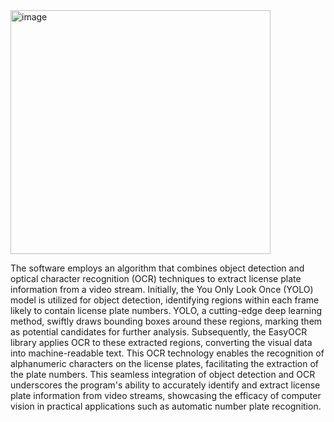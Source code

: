 <img width="416" height="390" alt="image" src="https://github.com/user-attachments/assets/9fb38dde-b6fc-4923-8c50-db9ef9754378" />

The software employs an algorithm that combines object detection and optical character recognition (OCR) techniques to extract license plate information from a video stream. Initially, the You Only Look Once (YOLO) model is utilized for object detection, identifying regions within each frame likely to contain license plate numbers. YOLO, a cutting-edge deep learning method, swiftly draws bounding boxes around these regions, marking them as potential candidates for further analysis. Subsequently, the EasyOCR library applies OCR to these extracted regions, converting the visual data into machine-readable text. This OCR technology enables the recognition of alphanumeric characters on the license plates, facilitating the extraction of the plate numbers. This seamless integration of object detection and OCR underscores the program's ability to accurately identify and extract license plate information from video streams, showcasing the efficacy of computer vision in practical applications such as automatic number plate recognition.
